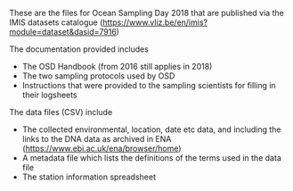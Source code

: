 These are the files for Ocean Sampling Day 2018 that are published via the IMIS datasets catalogue (https://www.vliz.be/en/imis?module=dataset&dasid=7916)</br>

The documentation provided includes
* The OSD Handbook (from 2016 still applies in 2018)
* The two sampling protocols used by OSD
* Instructions that were provided to the sampling scientists for filling in their logsheets

The data files (CSV) include
* The collected environmental, location, date etc data, and including the links to the DNA data as archived in ENA (https://www.ebi.ac.uk/ena/browser/home)
* A metadata file which lists the definitions of the terms used in the data file
* The station information spreadsheet 

